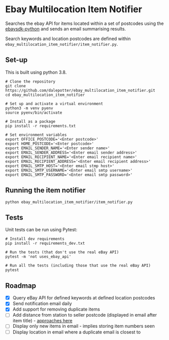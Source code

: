 # Ebay Multilocation Item Notifier

Searches the ebay API for items located within a set of postcodes using the [ebaysdk-python](https://github.com/timotheus/ebaysdk-python) and sends an email summarising results.

Search keywords and location postcodes are defined within `ebay_multilocation_item_notifier/item_notifier.py`.


## Set-up

This is built using python 3.8.

```
# Clone the repository
git clone https://github.com/dalepotter/ebay_multilocation_item_notifier.git
cd ebay_multilocation_item_notifier

# Set up and activate a virtual environment
python3 -m venv pyenv
source pyenv/bin/activate

# Install as a package
pip install -r requirements.txt

# Set environment variables
export OFFICE_POSTCODE='<Enter postcode>'
export HOME_POSTCODE='<Enter postcode>'
export EMAIL_SENDER_NAME='<Enter sender name>'
export EMAIL_SENDER_ADDRESS='<Enter email sender address>'
export EMAIL_RECIPIENT_NAME='<Enter email recipient name>'
export EMAIL_RECIPIENT_ADDRESS='<Enter email recipient address>'
export EMAIL_SMTP_HOST='<Enter email stmp host>'
export EMAIL_SMTP_USERNAME='<Enter email smtp username>'
export EMAIL_SMTP_PASSWORD='<Enter email smtp password>'
```

## Running the item notifier
```
python ebay_multilocation_item_notifier/item_notifier.py
```


## Tests

Unit tests can be run using Pytest:

```
# Install dev requirements
pip install -r requirements_dev.txt

# Run the tests (that don't use the real eBay API)
pytest -m 'not uses_ebay_api'

# Run all the tests (including those that use the real eBay API)
pytest
```


## Roadmap

- [x] Query eBay API for defined keywords at defined location postcodes
- [x] Send notification email daily
- [x] Add support for removing duplicate items
- [ ] Add distance from station to seller postcode (displayed in email after item title) - [approaches here](https://stackoverflow.com/questions/44176381/calculate-road-travel-distance-between-postcodes-zipcodes-python)
- [ ] Display only new items in email - implies storing item numbers seen
- [ ] Display location in email where a duplicate email is closest to
